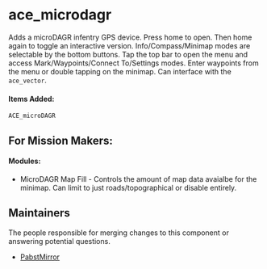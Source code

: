 ace_microdagr
===============

Adds a microDAGR infentry GPS device.  Press home to open.  Then home again to toggle an interactive version.
Info/Compass/Minimap modes are selectable by the bottom buttons.  Tap the top bar to open the menu and access Mark/Waypoints/Connect To/Settings modes.
Enter waypoints from the menu or double tapping on the minimap.
Can interface with the `ace_vector`.

#### Items Added:

`ACE_microDAGR`

## For Mission Makers:

#### Modules:
* MicroDAGR Map Fill - Controls the amount of map data avaialbe for the minimap.  Can limit to just roads/topographical or disable entirely.

## Maintainers

The people responsible for merging changes to this component or answering potential questions.

- [PabstMirror](https://github.com/PabstMirror)
